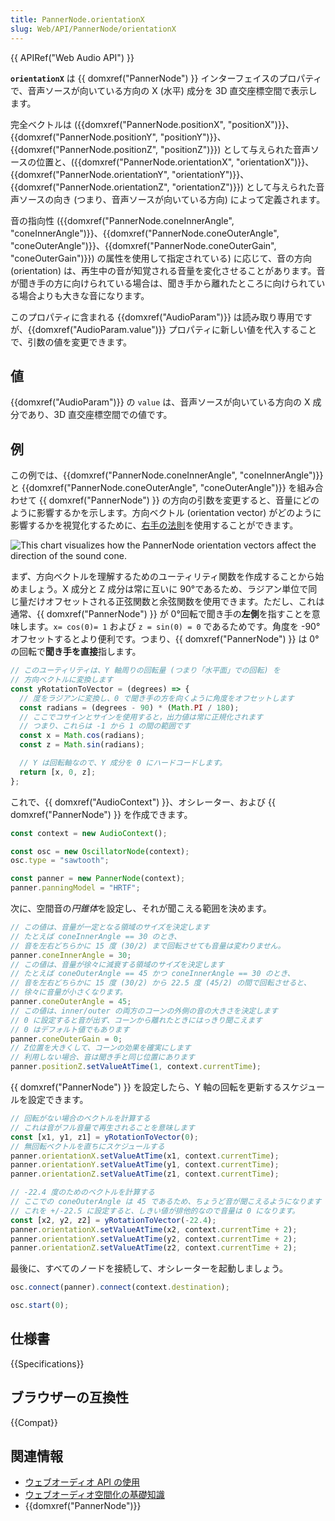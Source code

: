 ```yaml
---
title: PannerNode.orientationX
slug: Web/API/PannerNode/orientationX
---
```


{{ APIRef("Web Audio API") }}

**`orientationX`** は {{ domxref("PannerNode") }} インターフェイスのプロパティで、音声ソースが向いている方向の X (水平) 成分を 3D 直交座標空間で表示します。

完全ベクトルは ({{domxref("PannerNode.positionX", "positionX")}}、{{domxref("PannerNode.positionY", "positionY")}}、{{domxref("PannerNode.positionZ", "positionZ")}}) として与えられた音声ソースの位置と、({{domxref("PannerNode.orientationX", "orientationX")}}、{{domxref("PannerNode.orientationY", "orientationY")}}、{{domxref("PannerNode.orientationZ", "orientationZ")}}) として与えられた音声ソースの向き (つまり、音声ソースが向いている方向) によって定義されます。

音の指向性 ({{domxref("PannerNode.coneInnerAngle", "coneInnerAngle")}}、{{domxref("PannerNode.coneOuterAngle", "coneOuterAngle")}}、{{domxref("PannerNode.coneOuterGain", "coneOuterGain")}}) の属性を使用して指定されている) に応じて、音の方向 (orientation) は、再生中の音が知覚される音量を変化させることがあります。音が聞き手の方に向けられている場合は、聞き手から離れたところに向けられている場合よりも大きな音になります。

このプロパティに含まれる {{domxref("AudioParam")}} は読み取り専用ですが、{{domxref("AudioParam.value")}} プロパティに新しい値を代入することで、引数の値を変更できます。

## 値

{{domxref("AudioParam")}} の `value` は、音声ソースが向いている方向の X 成分であり、3D 直交座標空間での値です。

## 例

この例では、{{domxref("PannerNode.coneInnerAngle", "coneInnerAngle")}} と {{domxref("PannerNode.coneOuterAngle", "coneOuterAngle")}} を組み合わせて {{ domxref("PannerNode") }} の方向の引数を変更すると、音量にどのように影響するかを示します。方向ベクトル (orientation vector) がどのように影響するかを視覚化するために、[右手の法則](https://ja.wikipedia.org/wiki/%E5%8F%B3%E6%89%8B%E3%81%AE%E6%B3%95%E5%89%87)を使用することができます。

![This chart visualizes how the PannerNode orientation vectors affect the direction of the sound cone.](pannernode-orientation.png)

まず、方向ベクトルを理解するためのユーティリティ関数を作成することから始めましょう。X 成分と Z 成分は常に互いに 90°であるため、ラジアン単位で同じ量だけオフセットされる正弦関数と余弦関数を使用できます。ただし、これは通常、{{ domxref("PannerNode") }} が 0°回転で聞き手の**左側**を指すことを意味します。`x= cos(0)= 1` および `z = sin(0) = 0` であるためです。角度を -90°オフセットするとより便利です。つまり、{{ domxref("PannerNode") }} は 0°の回転で**聞き手を直接**指します。

```js
// このユーティリティは、Y 軸周りの回転量 (つまり「水平面」での回転) を
// 方向ベクトルに変換します
const yRotationToVector = (degrees) => {
  // 度をラジアンに変換し、0 で聞き手の方を向くように角度をオフセットします
  const radians = (degrees - 90) * (Math.PI / 180);
  // ここでコサインとサインを使用すると，出力値は常に正規化されます
  // つまり、これらは -1 から 1 の間の範囲です
  const x = Math.cos(radians);
  const z = Math.sin(radians);

  // Y は回転軸なので、Y 成分を 0 にハードコードします。
  return [x, 0, z];
};
```

これで、{{ domxref("AudioContext") }}、オシレーター、および {{ domxref("PannerNode") }} を作成できます。

```js
const context = new AudioContext();

const osc = new OscillatorNode(context);
osc.type = "sawtooth";

const panner = new PannerNode(context);
panner.panningModel = "HRTF";
```

次に、空間音の*円錐体*を設定し、それが聞こえる範囲を決めます。

```js
// この値は、音量が一定となる領域のサイズを決定します
// たとえば coneInnerAngle == 30 のとき、
// 音を左右どちらかに 15 度 (30/2) まで回転させても音量は変わりません。
panner.coneInnerAngle = 30;
// この値は、音量が徐々に減衰する領域のサイズを決定します
// たとえば coneOuterAngle == 45 かつ coneInnerAngle == 30 のとき、
// 音を左右どちらかに 15 度 (30/2) から 22.5 度 (45/2) の間で回転させると、
// 徐々に音量が小さくなります。
panner.coneOuterAngle = 45;
// この値は、inner/outer の両方のコーンの外側の音の大きさを決定します
// 0 に設定すると音が出ず、コーンから離れたときにはっきり聞こえます
// 0 はデフォルト値でもあります
panner.coneOuterGain = 0;
// Z位置を大きくして、コーンの効果を確実にします
// 利用しない場合、音は聞き手と同じ位置にあります
panner.positionZ.setValueAtTime(1, context.currentTime);
```

{{ domxref("PannerNode") }} を設定したら、Y 軸の回転を更新するスケジュールを設定できます。

```js
// 回転がない場合のベクトルを計算する
// これは音がフル音量で再生されることを意味します
const [x1, y1, z1] = yRotationToVector(0);
// 無回転ベクトルを直ちにスケジュールする
panner.orientationX.setValueAtTime(x1, context.currentTime);
panner.orientationY.setValueAtTime(y1, context.currentTime);
panner.orientationZ.setValueAtTime(z1, context.currentTime);

// -22.4 度のためのベクトルを計算する
// ここでの coneOuterAngle は 45 であるため、ちょうど音が聞こえるようになります
// これを +/-22.5 に設定すると、しきい値が排他的なので音量は 0 になります。
const [x2, y2, z2] = yRotationToVector(-22.4);
panner.orientationX.setValueAtTime(x2, context.currentTime + 2);
panner.orientationY.setValueAtTime(y2, context.currentTime + 2);
panner.orientationZ.setValueAtTime(z2, context.currentTime + 2);
```

最後に、すべてのノードを接続して、オシレーターを起動しましょう。

```js
osc.connect(panner).connect(context.destination);

osc.start(0);
```

## 仕様書

{{Specifications}}

## ブラウザーの互換性

{{Compat}}

## 関連情報

- [ウェブオーディオ API の使用](/ja/docs/Web/API/Web_Audio_API/Using_Web_Audio_API)
- [ウェブオーディオ空間化の基礎知識](/ja/docs/Web/API/Web_Audio_API/Web_audio_spatialization_basics)
- {{domxref("PannerNode")}}
